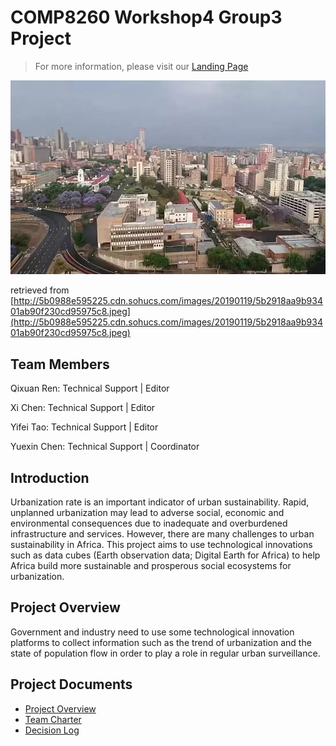 # **COMP8260 Workshop4 Group3 Project**
> For more information, please visit our [Landing Page](https://urbanisation-in-africa.webflow.io/)    
<img src="Pictures/urbanization.jpeg" width="800">
   
retrieved from [http://5b0988e595225.cdn.sohucs.com/images/20190119/5b2918aa9b93401ab90f230cd95975c8.jpeg](http://5b0988e595225.cdn.sohucs.com/images/20190119/5b2918aa9b93401ab90f230cd95975c8.jpeg)
    
## Team Members
Qixuan Ren: Technical Support | Editor   

Xi Chen: Technical Support | Editor   

Yifei Tao: Technical Support | Editor   

Yuexin Chen: Technical Support | Coordinator   
    
## Introduction
Urbanization rate is an important indicator of urban sustainability. Rapid, unplanned urbanization may 
lead to adverse social, economic and environmental consequences due to inadequate and overburdened infrastructure 
and services. However, there are many challenges to urban sustainability in Africa. 
This project aims to use technological innovations such as data cubes (Earth observation data; Digital Earth for Africa) 
to help Africa build more sustainable and prosperous social ecosystems for urbanization.

## Project Overview
Government and industry need to use some technological innovation platforms to collect information such as the trend of urbanization and the state of population flow 
in order to play a role in regular urban surveillance.

## Project Documents
* [Project Overview]()
* [Team Charter]()
* [Decision Log]()
